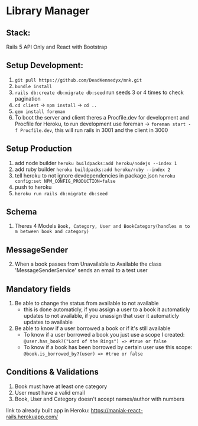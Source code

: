 # Library Manager

## Stack: 
Rails 5 API Only and React with Bootstrap

## Setup Development:

1. `git pull https://github.com/DeadKennedyx/mnk.git`
2. `bundle install`
3. `rails db:create db:migrate db:seed` run seeds 3 or 4 times to check pagination
4. `cd client` -> `npm install` -> `cd ..`
5. `gem install foreman`
6. To boot the server and client theres a Procfile.dev for development and Procfile for Heroku,
   to run development use foreman -> `foreman start -f Procfile.dev`, this will run rails in 3001 and the client in 3000

## Setup Production
1. add node builder `heroku buildpacks:add heroku/nodejs --index 1`
2. add ruby builder `heroku buildpacks:add heroku/ruby --index 2`
3. tell heroku to not ignore devdependencies in package.json `heroku config:set NPM_CONFIG_PRODUCTION=false`
4. push to heroku
5. `heroku run rails db:migrate db:seed`

## Schema
1. Theres 4 Models `Book, Category, User and BookCategory(handles m to m between book and category)`

## MessageSender
2. When a book passes from Unavailable to Available the class 'MessageSenderService' sends an email to a test user

## Mandatory fields
1. Be able to change the status from available to not available
   - this is done automaticly, if you assign a user to a book it automaticly updates to not available, if you unassign that user it automaticly updates to available
2. Be able to know if a user borrowed a book or if it's still available
   - To know if a user borrowed a book you just use a scope I created:
  `@user.has_book?("Lord of the Rings") => #true or false`
   - To know if a book has been borrowed by certain user use this scope:
   `@book.is_borrowed_by?(user) => #true or false`

## Conditions & Validations
1. Book must have at least one category  
2. User must have a valid email
3. Book, User and Category doesn't accept names/author with numbers

link to already built app in Heroku: https://maniak-react-rails.herokuapp.com/
